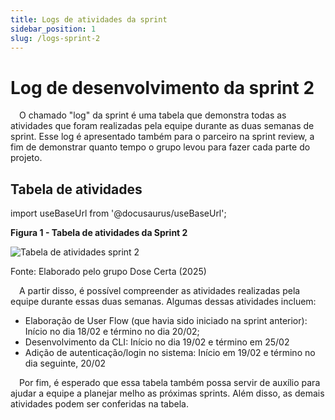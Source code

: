 ```yaml
---
title: Logs de atividades da sprint
sidebar_position: 1
slug: /logs-sprint-2
---
```


# Log de desenvolvimento da sprint 2 
&emsp;O chamado "log" da sprint é uma tabela que demonstra todas as atividades que foram realizadas pela equipe durante as duas semanas de sprint. Esse log é apresentado também para o parceiro na sprint review, a fim de demonstrar quanto tempo o grupo levou para fazer cada parte do projeto.

## Tabela de atividades

import useBaseUrl from '@docusaurus/useBaseUrl';

<div style={{ textAlign: 'center' }}>
  <p><strong>Figura 1 - Tabela de atividades da Sprint 2</strong></p>
  <img 
    src={useBaseUrl('/img/tabela-atividades-sprint2.png')} 
    alt="Tabela de atividades sprint 2" 
    title="Tabela de atividades sprint 2" 
    style={{ maxWidth: '80%', height: 'auto' }}
  />
  <p>Fonte: Elaborado pelo grupo Dose Certa (2025)</p>
</div>

&emsp;A partir disso, é possível compreender as atividades realizadas pela equipe durante essas duas semanas. Algumas dessas atividades incluem:

* Elaboração de User Flow (que havia sido iniciado na sprint anterior): Início no dia 18/02 e término no dia 20/02;
* Desenvolvimento da CLI: Início no dia 19/02 e término em 25/02
* Adição de autenticação/login no sistema: Início em 19/02 e término no dia seguinte, 20/02

&emsp;Por fim, é esperado que essa tabela também possa servir de auxílio para ajudar a equipe a planejar melho as próximas sprints. Além disso, as demais atividades podem ser conferidas na tabela. 
